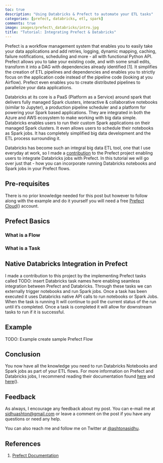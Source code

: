 ```yaml
---
toc: true
description: "Using Databricks & Prefect to automate your ETL tasks"
categories: [prefect, databricks, etl, spark]
comments: true
image: images/prefect\_databricks/intro.jpg
title: "Tutorial: Integrating Prefect & Databricks"
---
```


Prefect is a workflow management system that enables you to easily take your data applications and add retries, logging, dynamic mapping, caching, failure notifications, scheduling and more - all with functional Python API. Prefect allows you to take your existing code, and with some small edits, transform it into a DAG with dependencies already identified [1]. It simplifies the creation of ETL pipelines and dependencies and enables you to strictly focus on the application code instead of the pipeline code (looking at you Airflow). Prefect even enables you to create distributed pipelines to parallelize your data applications.

Databricks at its core is a PaaS (Platform as a Service) around spark that delivers fully managed Spark clusters, interactive & collaborative notebooks (similar to Jupyter), a production pipeline scheduler and a platform for powering your Spark based applications. They are integrated in both the Azure and AWS ecosystem to make working with big data simple. Databricks enables users to run their custom Spark applications on their managed Spark clusters. It even allows users to schedule their notebooks as Spark jobs. It has completely simplified big data development and the ETL process surrounding it.

Databricks has become such an integral big data ETL tool, one that I use everyday at work, so I made a [contribution]() to the Prefect project enabling users to integrate Databricks jobs with Prefect. In this tutorial we will go over just that - how you can incorporate running Databricks notebooks and Spark jobs in your Prefect flows. 

## Pre-requisites
There is no prior knowledge needed for this post but however to follow along with the example and do it yourself you will need a free [Prefect Cloud]()() account.

## Prefect Basics
### What is a Flow

### What is a Task

## Native Databricks Integration in Prefect
I made a contribution to this project by the implementing Prefect tasks  called TODO: insert Databricks task names here enabling seamless integration between Prefect and Databricks. Through these tasks we can externally trigger notebooks and run Spark jobs. Once a task has been executed it uses Databricks native API calls to run notebooks or Spark Jobs. When the task is running It will continue to poll the current status of the run until it’s completed. Once a task is completed it will allow for downstream tasks to run if it is successful.

## Example
TODO: Example create sample Prefect Flow

## Conclusion
You now have all the knowledge you need to run Databricks Notebooks and Spark jobs as part of your ETL flows. For more information on Prefect and Databricks jobs, I recommend reading their documentation found [here][3] and [here]()().

## Feedback
As always, I encourage any feedback about my post. You can e-mail me at sidhuashton@gmail.com or leave a comment on the post if you have any questions or need any help.

You can also reach me and follow me on Twitter at [@ashtonasidhu][5].

## References

1. [Prefect Documentation][6]


[3]:	https://docs.prefect.io/core/ "Prefect Documentation"
[5]:	https://twitter.com/ashtonasidhu
[6]:	https://docs.prefect.io/core/ "Prefect Documentation"